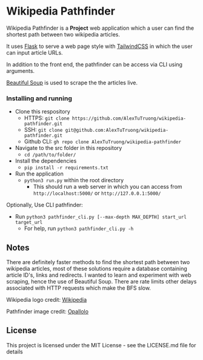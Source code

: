 # Wikipedia Pathfinder

Wikipedia Pathfinder is a **Project** web application which a user can find the shortest path between two wikipedia articles.

It uses [Flask](https://flask.palletsprojects.com/en/3.0.x/) to serve a web page style with [TailwindCSS](https://tailwindcss.com/) in which the user can input article URLs.

In addition to the front end, the pathfinder can be access via CLI using arguments.

[Beautiful Soup](https://www.crummy.com/software/BeautifulSoup/bs4/doc/) is used to scrape the the articles live.


### Installing and running

* Clone this respository
    * HTTPS: `git clone https://github.com/AlexTuTruong/wikipedia-pathfinder.git`
    * SSH: `git clone git@github.com:AlexTuTruong/wikipedia-pathfinder.git`
    * Github CLI: `gh repo clone AlexTuTruong/wikipedia-pathfinder`
* Navigate to the src folder in this repository
    * `cd /path/to/folder/`
* Install the dependencies
    * `pip install -r requirements.txt`
* Run the application
    * `python3 run.py` within the root directory
        * This should run a web server in which you can access from `http://localhost:5000/` or `http://127.0.0.1:5000/`

Optionally, Use CLI pathfinder:

* Run `python3 pathfinder_cli.py [--max-depth MAX_DEPTH] start_url target_url`
    * For help, run `python3 pathfinder_cli.py -h`


## Notes

There are definitely faster methods to find the shortest path between two wikipedia articles, most of these solutions require a database containing article ID's, links and redirects. I wanted to learn and experiment with web scraping, hence the use of Beautiful Soup. There are rate limits other delays associated with HTTP requests which make the BFS slow.

Wikipedia logo credit: [Wikipedia](https://en.wikipedia.org/wiki/Wikipedia_logo)

Pathfinder image credit: [Opallolo](https://www.redbubble.com/people/opallolo/shop)

## License

This project is licensed under the MIT License - see the LICENSE.md file for details